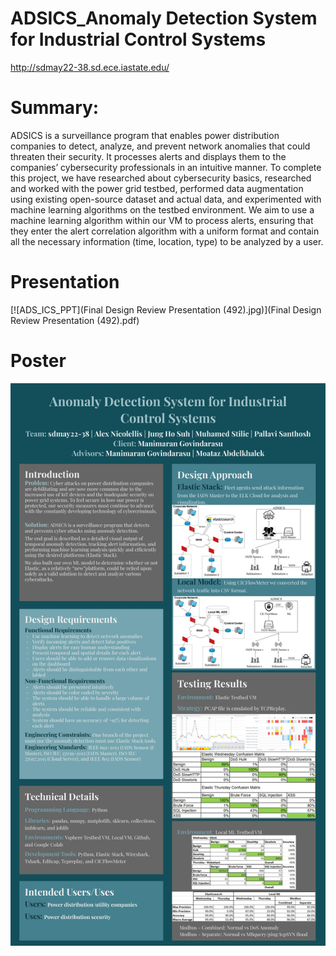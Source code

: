 # ADSICS_Anomaly Detection System for Industrial Control Systems
http://sdmay22-38.sd.ece.iastate.edu/

# Summary:

ADSICS is a surveillance program that enables power distribution companies to detect, analyze, and prevent network anomalies that could threaten their security. It processes alerts and displays them to the companies’ cybersecurity professionals in an intuitive manner. To complete this project, we have researched about cybersecurity basics, researched and worked with the power grid testbed, performed data augmentation using existing open-source dataset and actual data, and experimented with machine learning algorithms on the testbed environment. We aim to use a machine learning algorithm within our VM to process alerts, ensuring that they enter the alert correlation algorithm with a uniform format and contain all the necessary information (time, location, type) to be analyzed by a user. 

# Presentation
[![ADS_ICS_PPT](Final Design Review Presentation (492).jpg)](Final Design Review Presentation (492).pdf)

# Poster
[![ADS_ICS](Final_Poster_SDMAY22_38.jpg)](Final_Poster_SDMAY22_38.pdf)
